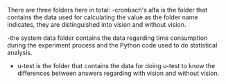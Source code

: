 There are three folders here in total:
-cronbach's alfa is the folder that contains the data used for calculating the value as the folder name indicates, they are distinguished into vision and without vision.

-the system data folder contains the data regarding time consumption during the experiment process and the Python code used to do statistical analysis.

- u-test is the folder that contains the data for doing u-test to know the differences between answers regarding with vision and without vision. 